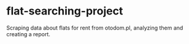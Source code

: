 # flat-searching-project
Scraping data about flats for rent from otodom.pl, analyzing them and creating a report.
